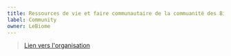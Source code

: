 ```yaml
---
title: Ressources de vie et faire communautaire de la commuanité des Biomers pouvant servir au delà de cette communauté
label: Community
owner: LeBiome
---
```


> [Lien vers l'organisation](https://github.com/LeBiome/community)
